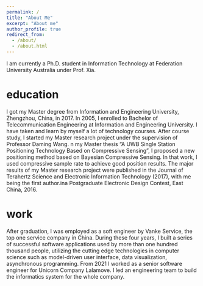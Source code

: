 ```yaml
---
permalink: /
title: "About Me"
excerpt: "About me"
author_profile: true
redirect_from: 
  - /about/
  - /about.html
---
```


I am currently a Ph.D. student in Information Technology at Federation University Australia under Prof. Xia.

education
======
I got my Master degree from Information and Engineering University, Zhengzhou, China, in 2017. In 2005, I enrolled to Bachelor of Telecommunication Engineering at Information and Engineering University. I have taken and learn by myself a lot of technology courses. After course study, I started my Master research project under the supervision of Professor Daming Wang. n my Master thesis “A UWB Single Station Positioning Technology Based on Compressive Sensing”, I proposed a new positioning method based on Bayesian Compressive Sensing. In that work, I used compressive sample rate to achieve good position results. The major results of my Master research project were published in the Journal of Terahertz Science and Electronic Information Technology (2017), with me being the first author.ina Postgraduate Electronic Design Contest, East China, 2016.

work
======
After graduation, I was employed as a soft engineer by Vanke Service, the top one service company in China. During these four years, I built a series of successful software applications used by more than one hundred thousand people, utilizing the cutting edge technologies in computer science such as model-driven user interface, data visualization, asynchronous programming. From 2021 I worked as a senior software engineer for Unicorn Company Lalamove. I led an engineering team to build the informatics system for the whole company.

